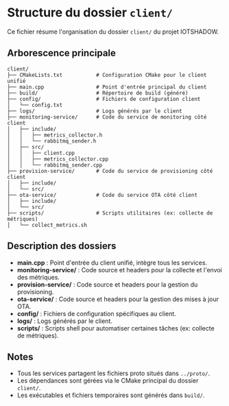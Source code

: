 # Structure du dossier `client/`

Ce fichier résume l'organisation du dossier `client/` du projet IOTSHADOW.

## Arborescence principale

```
client/
├── CMakeLists.txt           # Configuration CMake pour le client unifié
├── main.cpp                 # Point d'entrée principal du client
├── build/                   # Répertoire de build (généré)
├── config/                  # Fichiers de configuration client
│   └── config.txt
├── logs/                    # Logs générés par le client
├── monitoring-service/      # Code du service de monitoring côté client
│   ├── include/
│   │   ├── metrics_collector.h
│   │   └── rabbitmq_sender.h
│   ├── src/
│   │   ├── client.cpp
│   │   ├── metrics_collector.cpp
│   │   └── rabbitmq_sender.cpp
├── provision-service/       # Code du service de provisioning côté client
│   ├── include/
│   └── src/
├── ota-service/             # Code du service OTA côté client
│   ├── include/
│   └── src/
├── scripts/                 # Scripts utilitaires (ex: collecte de métriques)
│   └── collect_metrics.sh
```

## Description des dossiers
- **main.cpp** : Point d'entrée du client unifié, intègre tous les services.
- **monitoring-service/** : Code source et headers pour la collecte et l'envoi des métriques.
- **provision-service/** : Code source et headers pour la gestion du provisioning.
- **ota-service/** : Code source et headers pour la gestion des mises à jour OTA.
- **config/** : Fichiers de configuration spécifiques au client.
- **logs/** : Logs générés par le client.
- **scripts/** : Scripts shell pour automatiser certaines tâches (ex: collecte de métriques).

## Notes
- Tous les services partagent les fichiers proto situés dans `../proto/`.
- Les dépendances sont gérées via le CMake principal du dossier `client/`.
- Les exécutables et fichiers temporaires sont générés dans `build/`.
